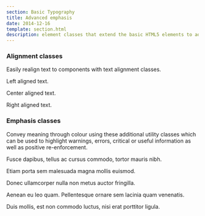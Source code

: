 ```yaml
---
section: Basic Typography
title: Advanced emphasis
date: 2014-12-16
template: section.html
description: element classes that extend the basic HTML5 elements to add even more emphasis in certain circumstances
---
```


### Alignment classes

Easily realign text to components with text alignment classes.

<div class="guide-example guide-example-tight">
  <p class="text-left">Left aligned text.</p>
  <p class="text-center">Center aligned text.</p>
  <p class="text-right">Right aligned text.</p>
</div>

### Emphasis classes

Convey meaning through colour using these additional utility classes which can be used to highlight warnings, errors, critical or useful information as well as positive re-enforcement.

<div class="guide-example guide-example-tight">
  <p class="muted">Fusce dapibus, tellus ac cursus commodo, tortor mauris nibh.</p>
  <p class="text-warning">Etiam porta sem malesuada magna mollis euismod.</p>
  <p class="text-error">Donec ullamcorper nulla non metus auctor fringilla.</p>
  <p class="text-info">Aenean eu leo quam. Pellentesque ornare sem lacinia quam venenatis.</p>
  <p class="text-success">Duis mollis, est non commodo luctus, nisi erat porttitor ligula.</p>
</div>
